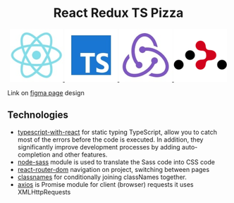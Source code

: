 <h1 align="center">
  React Redux TS Pizza
</h1>

<p align="center">
    <a href="https://ru.reactjs.org/">
        <img src="./screenshots/icon-react.jpg" alt="react-logo" title="react-logo" width="120"/>
    </a>
    <a href="https://www.typescriptlang.org/">
        <img src="./screenshots/icon-typescript.jpg" alt="type-script-logo" title="type-script-logo" width="120"/>
    </a>
    <a href="https://redux.js.org/">
        <img src="./screenshots/icon-redux.jpg" alt="redux-logo" title="redux-logo" width="120"/>
    </a>
    <a href="https://reactrouter.com/">
        <img src="./screenshots/icon-react-router.jpg" alt="react-router" title="react-router" width="120"/>
    </a>
</p>


Link on [figma page](https://www.figma.com/file/wWUnQwvRDWBfPx1v1pCAfO/React-Pizza?node-id=0%3A1) design


## Technologies

- [typescript-with-react](https://react-typescript-cheatsheet.netlify.app/docs/basic/setup) for static typing TypeScript, allow you to catch most of the errors before the code is executed. In addition, they significantly improve development processes by adding auto-completion and other features.
- [node-sass](https://github.com/sass/node-sass) module is used to translate the Sass code into CSS code
- [react-router-dom](https://github.com/remix-run/react-router/tree/main/packages/react-router-dom) navigation on project, switching between pages
- [classnames](https://github.com/JedWatson/classnames) for conditionally joining classNames together.
- [axios](https://github.com/axios/axios) is Promise module for client (browser) requests it uses XMLHttpRequests




